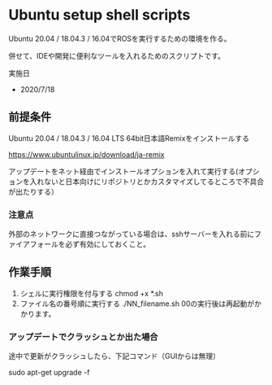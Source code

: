 # Ubuntu setup shell scripts
Ubuntu 20.04 / 18.04.3 / 16.04でROSを実行するための環境を作る。

併せて、IDEや開発に便利なツールを入れるためのスクリプトです。

実施日
- 2020/7/18

## 前提条件
Ubuntu 20.04 / 18.04.3 / 16.04 LTS 64bit日本語Remixをインストールする

https://www.ubuntulinux.jp/download/ja-remix

アップデートをネット経由でインストールオプションを入れて実行する(オプションを入れないと日本向けにリポジトリとかカスタマイズしてるところで不具合が出たりする）

### 注意点
外部のネットワークに直接つながっている場合は、sshサーバーを入れる前にファイアフォールを必ず有効にしておくこと。

## 作業手順
1. シェルに実行権限を付与する
chmod +x *.sh
2. ファイル名の番号順に実行する
./NN_filename.sh
00の実行後は再起動がかかります。

### アップデートでクラッシュとか出た場合
途中で更新がクラッシュしたら、下記コマンド（GUIからは無理）

sudo apt-get upgrade -f


